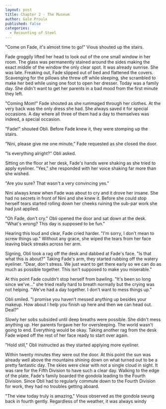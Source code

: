 ```yaml
---
layout: post
title: Chapter 2 - The Museum
author: Gale Proulx
published: false
categories:
  - Recounting of Steel
---
```


"Come on Fade, it's almost time to go!" Vious shouted up the stairs.

Fade groggily lifted her head to look out of the one small window in her room. The glass was permanently stained around the sides making the exact middle of the window the only clear spot. It was already sunrise. She was late. Freaking out, Fade slipped out of bed and flattened the covers. Scavenging for the pillows she threw off while sleeping, she scrambled to make her bed while using one foot to open her dresser. Today was a family day. She didn't want to get her parents in a bad mood from the first minute they left.

"Coming Mom!" Fade shouted as she rummaged through her clothes. At the very back was the only dress she had. She always saved it for special occasions. A day where all three of them had a day to themselves was indeed, a special occasion.

"Fade!" shouted Obli. Before Fade knew it, they were stomping up the stairs.

"Nini, please give me one minute," Fade requested as she closed the door.

"Is everything alright?" Obli asked.

Sitting on the floor at her desk, Fade's hands were shaking as she tried to apply eyeliner. "Yes," she responded with her voice shaking far more than she wished.

"Are you sure? That wasn't a very convincing yes."

Nini always knew when Fade was about to cry and it drove her insane. She had no secrets in front of Nini and she knew it. Before she could stop herself tears started rolling down her cheeks ruining the sub-par work she had just applied.

"Oh Fade, don't cry." Obli opened the door and sat down at the desk. "What's wrong? This day is supposed to be fun."

Hearing this loud and clear, Fade cried harder. "I'm sorry, I don't mean to screw things up." Without any grace, she wiped the tears from her face leaving black streaks across her arm.

Signing, Obli took a rag off the desk and dabbed at Fade's face. "Is that what this is about?" Taking Fade's arm, they started rubbing off the watery eyeliner. "Dear, don't stress. We just want to get there early so we can do as much as possible together. This isn't supposed to make you miserable."

At this point Fade couldn't stop herself from bawling. "It's been so long since we've..." she tried really hard to breath normally but the crying was not helping. "We've had a day together. I don't want to mess things up."

Obli smiled. "I promise you haven't messed anything up besides your makeup. How about I help you finish up here and then we can head out. Deal?"

Slowly her sobs subsided until deep breaths were possible. She didn't mess anything up. Her parents forgave her for oversleeping. The world wasn't going to end. Everything would be okay. Taking another rag from the desk Fade wiped off the rest of her face ready to start over again.

"Hold still," Obli instructed as they started applying more eyeliner.

Within twenty minutes they were out the door. At this point the sun was already well above the mountains shining down on what turned out to be a pretty fantastic day. The skies were clear with not a single cloud in sight. It was rare for the Fifth Division to have such a clear day. Walking to the edge of the plate, Fade's family boarded the gondola leading to the Fourth Division. Since Obli had to regularly commute down to the Fourth Division for work, they had no troubles getting aboard.

"The view today truly is amazing," Vious observed as the gondola swung back in fourth gently. Regardless of the weather, it was always windy

